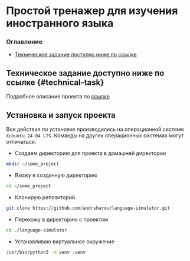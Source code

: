 # Простой тренажер для изучения иностранного языка

### Оглавление

* [Техническое задание доступно ниже по ссылке](#technical-task)

## Техническое задание доступно ниже по ссылке {#technical-task}

Подробное описание проекта по [ссылке](doc/technical-task.pdf)

## Установка и запуск проекта

Все действия по установке производились на операционной системе `Xubuntu 24.04 LTS`.
Команды на других операционных системах могут отличаться.

* Создаем директорию для проекта в домашней директории
```bash
mkdir ~/some_project
```
* Вхожу в созданную директорию 
```bash
cd ~/some_project
```
* Клонирую репозиторий
```bash
git clone https://github.com/andrsharov/language-simulator.git
```
* Перехожу в директорию с проектом 
```bash
cd ./language-simulator
```
* Устанавливаю виртуальное окружение
```bash
/usr/bin/python3 -m venv .venv
```